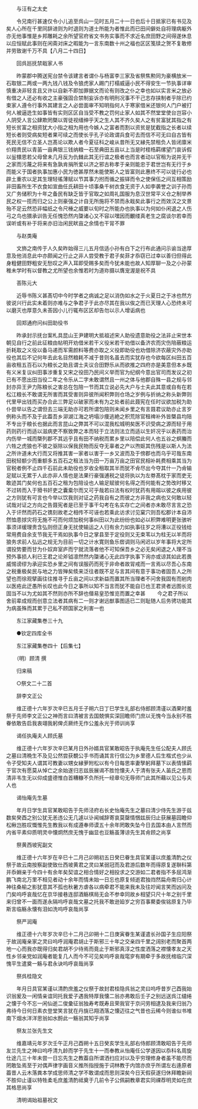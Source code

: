 <!-- { "loadSidebar": true } -->

　　与汪有之太史

　　令兄南行甚速仅令小儿追至呉山一见时五月二十一日也后十日抵家已有书见及矣人心所在千里同辞进则为时退则为道士所能为者惟此而已田间僻处自将理病躯外亦无他事惟是乡邦雕耗之余所望官府省文书务实事而不求近名庶田野之间得遂休息以应恒赋此事则在闲斋对床之暇能为一言东南数十州之福也区区笺牍之贺不复敢修并劳致谢千万不具【八月二十四日】

　　回呉廵抚禁戢家人书

　　昨蒙郡中腾送宪台禁令该建言者谓仆与杨富李三家及省祭焦勲同为豪横放米一石取银二两或一两九钱八钱及令狼虎家人踢门打榻威逼小民不得安生一节执事详审慎重决非轻言且又许以自新不即加罪据文而论有则改之仆之幸也如以实言米之放必有借之人还必有收之主豪强固合禁制妄诉亦有明刑况事不干己志存挟制者乎除已约束家人遵令行事外其建言之人必尝面审不知明指何人于寒家借米还银何人门户被打何人被逼迯生如事皆有实则区区自当受不教之罚何止家人如其不然堂堂使台岂容小人阴受人言公肆欺罔槩以胥徒视缙绅乎天之生人其不齐久矣人之有贫富犹其指之有短长贫富之相资犹大小指之相为用也今嫉人之富者而割以资贫是犹截指之长者以续短长者则受病矣短者果可续之而使长乎孔子论政谓兵食可去而信不可无曰自古皆有死民无信不立圣人岂髙论以欺人者今夏征科之峻从昔所无又縁先禁租负人皆闭廪米价翔贵民以青苖一亩典银三钱纳粮一石至典田五亩以上当是时桎梏羁缧望门哀诉假以釡镮恩若父母曾未几月反为仇雠此其无行谊之极者也而言者动以官租为说并无干之家而污蔑之将来有急孰肯捐所爱以济之邪古称孝于亲则能忠于君世岂有无行于乡而能义于国者执事加惠小民为徳甚厚然未能使斯人之皆富则此惠终不可以徒行必也辟土重农以足其生理轻徭薄赋以节其事力拊而循之振铎而令之使保伍之间互相策励非田畜所生不衣食如宣曲任氏耕田十顷事桑千树衣食无资于人如李袭誉之训子孙而又广务储积为十年之备民有缺乏皆于官取之如周礼国服为息汉世常平义仓之制举养民之权一揽而归之公上则豪强之计自无所施将不禁而永戢矣此事行之而效汉之文景殆不足云然恐非幅纸之令尺棰之威要以旬时之所能办也执事以为何如仆闲退之人伤弓之鸟也猥承训告无任愧恐然内櫽诸心又不容以嘿因而覼缕真老生之腐谈尔若幸而误听或有补于将来亦旧治闲民畎亩之余情也干冐不罪

　　与赵类庵

　　文斾之南传于人久矣昨始得三儿五月信适小孙有白下之行布此通问示谕当途厚意及他消息此中亦颇闻之行止之非人尝受教于君子矣菲才忝窃已过幸以善归但得此身粗健田野粗安无愁叹之声入耳即受赐多矣而今犹未能也故人知厚聊一及之小孙蒙稚未学时有以督教之尤所望也余惟若时为道珎摄以膺宠渥是祝不具

　　荅陈元大

　　近辱书陈义甚髙切中今时学者之病诚之足以消伪如水之于火夏日之于冰也然方彼说兴行此实未着则亦难与之争君子于此亦尽其在我以俟之而已天理人心恐终未可以磨灭也厚意久未荅因小儿行辄布区区却告勿以示人增诟病也

　　回郑通府问纠田助役书

　　昨承封示抚台案札具昆山王尹建明大抵祖述宋人助役遗意助役之法非止宋世本朝见自行之前此征粮由帖明开劝借米若干义役米若干劝借以备济农而灾伤陪蔽粮运折耗取之义役以备马递而军需颜料等费亦取之义役即助役也劝借除济农蔽灾外亦助役也其后不记何年去此名目然粮耗不减于昔则名虽去而实犹存也今欲每区纠田五百亩收租五百石以为粮长之助且谓士夫议合田野乐从而欲推之四府亦是美意但本乡既有义米复议纠田事涉重复又宋之役田乃民间义举而官为纪纲今意出官司而发议之初已有不愿出田当役二年之令乐从二字未敢谓然且一州之体与他郡自殊一县之规与邻封亦异王尹力陈粮长之害总在包陪一节而其立说必先大户与士夫此其意或自有在若松江粮长不敢谓无所害而其受害则异彼所闻积弊则仓场之岁例与折纳之称头新弊则代里甲出钱而买办合此三弊足以破家而未有为之处者前此聂宪在任时议欲加税为助仆尝举以告之谓但去三端无助亦可若所谓包陪则未闻乡里之有言聂君议助亦止言岁例称头而不及于此葢吾乡泖湖江海之坍塌沙痩逃絶之积荒除官租禆补外皆槩县均陪不专出于粮长也据此而言昆山之弊其不可以混我松城明矣医不识受病之源而轻于用药则药行而适以滋病吏不察致弊之本而轻于立法则法立而适以生奸况乎以表药而治内伤举一城而槩列郡不其远乎且有田不纳税而累乡里以陪偿此何人也五谷之螟螣而六牲之虎狼也不彼之驱除以保我民物而反夺无辜者之产以喣妪其伤残是以斯人为法之所许道未大行而又将推其害一家者以害于一乡又波而及于傍郡也而乌乎可哉东南田税轻额少而重额多五百石之租法当为田一万亩万亩之田官民相补耗费相乘其当为官税者例不止四千石前此未助役也岁收全租取其半而犹不肻尽出今夺其什一乃肻输足赋以无累于人此亦非人情也是法果行豪强逋税之徒将执以为左劵髙枕于家而吏无敢迹其门矣何也五百石之租为包陪设也人输足赋彼何名得之而何能有之势改时移又不过转而入于猾书奸吏之囊槖尔而又可乎哉若曰法有权时犹药有用刼以彼之疾用彼之方则犹有可言也今举以饮我则对证之药我自有之而彼之方非我之病也又何敢以轻试哉对证之方向之告聂宪者是已至于事干勾考在名实存亡之间者亦未敢尽言言之恐入于讦然而药石之镌刻故老之相传不可诬也若乘此访求讨见窠穴则吾松郡计本自沛然恤患捄灾将无施不可而何烦加税何事纠田以为此纷纷也如必以积弊难明更张骇听事须详缓理贵含弘则但正身无扰使输运之人归有余力如执事往岁之将漕以正役钱给常用费自余支节我无干焉如执事今日之掌县至于定役则又无束苇以为柱无以羊而将狼务求前人弘远之规无为目前一切之计水寛则鱼乐辔调则马闲迟以岁年事将大定所谓投势要而甘为仆奴弃室庐而宁就流落者他不可知保吾乡之必无矣闲退之人理不当预外事损人利已王君之论斧钺凛然然内櫽诸心无此四字执事下询亦或谅其如此若畏威惕谤缪为承迎实恐乡里之间有误服药而死于非命者故冐戒而一言焉以尽吾心东南之税重极矣民与地之力皆殚矣倐来泛往者既不足与言其间有意于事功者固吾人之所望也而徐观擘画往往推寻于丘亩之间以求新益而置其所当理者不问舍我固有而剜肉以医疮此迂愚所长叹也此今日之事所以知不当言而犹不能自已也王君贤者远图长览固当不以为尤如其不然则亦所不辞也僣易皇恐惟览而置之幸甚
　　今之君子所以舍前辈成规而创意立法者其病有二一则才谢远猷事图适已二则耻随人后务骋功能其为病虽殊而其累于己私不顾国家之利害一也

　　东江家藏集巻三十九

　　●钦定四库全书

　　东江家藏集巻四十【后集七】

　　（明）顾清 撰

　　归来稿

　　○祭文二十二首

　　辞李文正公

　　维正德十六年岁次辛巳五月壬子朔六日丁巳学生礼部右侍郎顾清谨以酒果时羞祭于先师李文正公之神而言曰清被言去国兢惧实深回瞻师门庶以无愧今当永别不胜眷依敢告启我衷翊我躬俾贞厥终无作公羞永光于师训尚享

　　谒任执庵夫人顾氏墓

　　维正德十六年岁次辛巳某月日外孙婿具官某敢昭告于执庵先生任公配夫人顾氏之墓曰清晩生不及见公然尝获覩公手书而诵其言行信公为乡里德人后生楷式也少从令子受知夫人谓其可教妻以甥女縁萝附松以有今日每思率妻孥躬拜墓下以表情愫羁于官次有愿莫从悼亡之余始遂归志兹辰展谒不胜怆懐夫人于清有张夫人苖氏之恩而清非韦生无以仰成盛德惟白首糟糠不负所托一经章句无辱师门此其所藉以见公与夫人也

　　谒怡庵先生墓

　　年月日学生具官某敢昭告于先师泾府右长史怡庵先生之墓曰清少侍先生游于兹数矣癸酉之别公犹无恙违公无几遽以讣闻缄辞寄哀莫罄情悃兹辰归止获展墓园瞻仰松楸岂胜叹慨惟先生教我以有成遵奉师谟五十余年罔敢失坠今日去国本由人言然而内省平素仰质明灵中懐炯然庶无愧于幽显也豆觞虽薄谅先生其肻顾之尚享

　　祭黄西坡宪副文

　　维正德十六年岁在辛巳十二月己卯朔初五日癸巳眷生具官某谨以庶羞清酌之仪祭于故云南按察副使致仕西坡黄君之灵曰某弱冠而及君游后数年而得原复遂聨科第并忝婣亲于今四十有余年矣契谊之相合情好之相投求之交游如二君者指不多屈鸿渐鹏飞南北万里不相见者动十余年而情未始一日忘也原复倾逝君独岿然扁舟南归心计神往桑榆之影犹意其不孤也秋暑方虐各以病牵君不能来我未及往竚闻言笑而凶问及门矣呜呼哀哉忆在京华接巷连邸酒觞棋局无会不参幸同故乡相望只尺十年之别千里来归曾不一面而遂永隔呜呼哀哉文墓之托我不敢逊廹岁之穷百事藂委俟铭原复乃毕斯言临觞永懐有泪如洗呜呼哀哉尚享

　　祭严润庵

　　维正德十六年岁次辛巳十二月己卯朔十二日庚寅眷生某谨遣长孙国子生应阳祭于故润庵亲家之灵曰呜呼润庵君胡止于斯邪三十年之交亲四千里之阔别老而聚首两地一心而我亦既得归矣君胡不少待焉而竟止于斯邪真淳之性度洒落之襟懐孝友之天性乡邻亲党如润庵者能复几人而今不可见矣呜呼哀哉窀穸有期牵于多故抚棺临穴深愧平生遣奠一觞与君永诀呜呼哀哉尚享

　　祭呉桂隐文

　　年月日具官某谨以清酌庶羞之仪祭于故封君桂隐呉翁之灵曰呜呼昔岁己酉我始识翁爰及一闲情亲谊同托我爱子遇我特厚我懐二翁亦弗敢后壬子之别远送呉江缱绻之懐于今不忘一闲仙逝二俊彚征翁独寿考既寿且荣我官于京问劳相逮及我来归翁乃弗待今日何日素衣登堂笑言犹在丹旐已翔洒落之懐迈往之气昔也云稀今则谁似书堆南下烟水洋洋思翁如水酹此一觞翁其知乎尚享

　　祭友兰张先生文

　　维嘉靖元年岁次壬午正月己酉朔十五日癸亥学生礼部右侍郎顾清敢昭告于先师友兰先生之神曰呜呼清九龄而学于先生十一而奉教从怡庵任公学遂因以忝科名周旋仕途几三十年未尝一日忘先生之教葢自所谓洒扫应对以及乎穷理修身者虽不能尽而罔敢坠焉至于对偶声律字画音义推所指授施于词林教于内馆亦庶乎所谓左右逄原者葢昔人云木落粪本学成思师清之学不敢谓成而思则深矣今日天假获遂归休拜瞻新祠不胜仰止谨以特牲柔毛庶羞清酌祗奠于几前令子公佩嗣教章君实同祼荐明灵如在庶其格思尚享

　　清明谒始祖墓祝文


